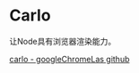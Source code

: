 # Carlo

让Node具有浏览器渲染能力。

[carlo - googleChromeLas github](https://github.com/GoogleChromeLabs/carlo)

